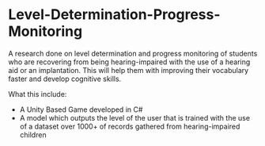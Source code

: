 # Level-Determination-Progress-Monitoring
A research done on level determination and progress monitoring of students who are recovering from being hearing-impaired with the use of a hearing aid or an implantation. This will help them with improving their vocabulary faster and develop cognitive skills.

What this include:
- A Unity Based Game developed in C#
- A model which outputs the level of the user that is trained with the use of a dataset over 1000+ of records gathered from hearing-impaired children
